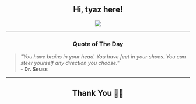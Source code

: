 <h2 align="center"> Hi, tyaz here!</h2>

<p align="center">
<a href="https://github.com/tyazx" alt="github streak"><img src="https://dvst-streak.herokuapp.com/?user=tyazx&theme=tokyonight&fire=DD472C"></a>
</p>

<hr>
<h3 align="center">Quote of The Day</h3>
<p align="center">
<blockquote>
<i>"You have brains in your head. You have feet in your shoes. You can steer yourself any direction you choose."</i>
<br>
<b>- Dr. Seuss</b>
</blockquote>
</p>


<hr>
<h2 align="center">Thank You 🙏🏼</h2>
